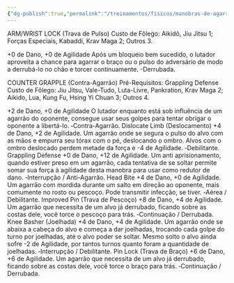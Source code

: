 ```yaml
---
{"dg-publish":true,"permalink":"/treinamentos/fisicos/manobras-de-agarrao/"}
---
```


ARM/WRIST LOCK (Trava de Pulso)
Custo de Fôlego:
Aikidô, Jiu Jitsu 1; Forças Especiais, Kabaddi, Krav Maga 2; Outros 3.

+0 de Dano, +0 de Agilidade
Após um bloqueio bem sucedido, o lutador aproveita a chance para agarrar o braço ou o pulso do adversário de modo a derrubá-lo no chão e torcer continuamente.
-Derrubada.

COUNTER GRAPPLE (Contra-Agarrão)
Pré-Requisitos: Grappling Defense
Custo de Fôlego:
Jiu Jitsu, Vale-Tudo, Luta-Livre, Pankration, Krav Maga 2; Aikido, Lua, Kung Fu, Hsing Yi Chuan 3; Outros 4.

+2 de Dano, +0 de Agilidade
O lutador enquanto está sob influência de um agarrão do oponente, consegue usar seus golpes para tentar obrigar o oponente a libertá-lo.
‐Contra-Agarrão.
Dislocate Limb (Deslocamento)
+4 de Dano, +2 de Agilidade.
Um agarrão onde se segura o pulso do alvo com as mãos e empurra seu tórax com o pé, deslocando o ombro.
Alvos com o ombro deslocado perdem metade da força e -4 de Agilidade.
‐Debilitante.
Grappling Defense
+0 de Dano, +12 de Agilidade.
Um anti aprisionamento, quando estiver preso em um agarrão, cada tentativa de se soltar permite somar sua força à agilidade desta manobra para usar como redutor de dano.
‐Interrupção / Anti-Agarrão.
Head Bite
+4 de Dano, +0 de Agilidade.
Um agarrão com mordida durante um salto em direção ao oponente, mais comumente no rosto ou pescoço.
Pode transmitir infecção, se tiver.
‐Aérea / Debilitante.
Improved Pin (Trava de Pescoço)
+8 de Dano, +4 de Agilidade.
Um agarrão que necessita de um alvo já derrubado, ficando sobre as costas dele, você torce o pescoço para trás.
‐Continuação / Derrubada.
Knee Basher (Joelhada)
+4 de Dano, +4 de Agilidade.
Um agarrão onde se abaixa a cabeça do alvo e começa a dar joelhadas, trocando cada golpe do turno por joelhadas, até o alvo poder se soltar.
Mesmo solto o alvo ainda sofre -2 de Agilidade, por tantos turnos quanto foram a quantidade de joelhadas.
‐Interrupção / Debilitante.
Pin Lock (Trava de Braço)
+6 de Dano, +6 de Agilidade.
Um agarrão que necessita de um alvo já derrubado, ficando sobre as costas dele, você torce o braço para trás.
‐Continuação / Derrubada.


<script src="https://giscus.app/client.js"
        data-repo="Pl1z3r/suvantagi-wiki"
        data-repo-id="R_kgDONYZixw"
        data-category="Wiki Comments"
        data-category-id="DIC_kwDONYZix84Ck34K"
        data-mapping="pathname"
        data-strict="1"
        data-reactions-enabled="1"
        data-emit-metadata="0"
        data-input-position="top"
        data-theme="preferred_color_scheme"
        data-lang="pt"
        data-loading="lazy"
        crossorigin="anonymous"
        async>
</script>